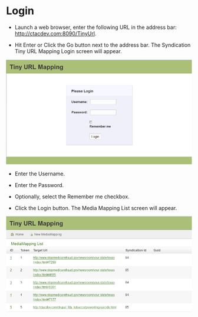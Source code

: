 # Login

+ Launch a web browser, enter the following URL in the address bar:  http://ctacdev.com:8090/TinyUrl.  

+ Hit Enter or Click the Go button next to the address bar.  The Syndication Tiny URL Mapping Login screen will appear. 

![Login.png](images/Login.png) 

+ Enter the Username.

+ Enter the Password.

+ Optionally, select the Remember me checkbox.

+ Click the Login button.  The Media Mapping List screen will appear.

![Media Mapping List screen.png](images/Media_Mapping_List_screen.png)